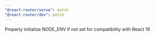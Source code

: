 ```yaml
---
"@react-router/serve": patch
"@react-router/dev": patch
---
```


Properly initialize NODE_ENV if not set for compatibility with React 19

